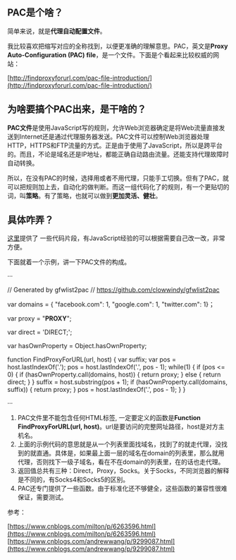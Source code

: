 



## PAC是个啥？

简单来说，就是**代理自动配置文件**。

我比较喜欢把缩写对应的全称找到，以便更准确的理解意思。PAC，英文是**Proxy Auto-Configuration (PAC) file**，是一个文件。下面是个看起来比较权威的网站：

[http://findproxyforurl.com/pac-file-introduction/](http://findproxyforurl.com/pac-file-introduction/)



## 为啥要搞个PAC出来，是干啥的？

**PAC文件**是使用JavaScript写的规则，允许Web浏览器确定是将Web流量直接发送到Internet还是通过代理服务器发送。PAC文件可以控制Web浏览器处理HTTP，HTTPS和FTP流量的方式。正是由于使用了JavaScript，所以是跨平台的。而且，不论是域名还是IP地址，都能正确自动路由流量。还能支持代理故障时自动转换。

所以，在没有PAC的时候，选择用或者不用代理，只能手工切换。但有了PAC，就可以把规则加上去，自动化的做判断。而这一组代码化了的规则，有一个更贴切的词，叫**策略**。有了策略，也就可以做到**更加灵活、健壮**。



## 具体咋弄？

[这里](http://findproxyforurl.com/pac-code-snippets-examples/)提供了 一些代码片段，有JavaScript经验的可以根据需要自己改一改，非常方便。



下面就着一个示例，讲一下PAC文件的构成。



···

// Generated by gfwlist2pac
// https://github.com/clowwindy/gfwlist2pac

var domains = {
  "facebook.com": 1, 
  "google.com": 1, 
  "twitter.com": 1}；

var proxy = "__PROXY__";

var direct = 'DIRECT;';

var hasOwnProperty = Object.hasOwnProperty;

function FindProxyForURL(url, host) {
    var suffix;
    var pos = host.lastIndexOf('.');
    pos = host.lastIndexOf('.', pos - 1);
    while(1) {
        if (pos <= 0) {
            if (hasOwnProperty.call(domains, host)) {
                return proxy;
            } else {
                return direct;
            }
        }
        suffix = host.substring(pos + 1);
        if (hasOwnProperty.call(domains, suffix)) {
            return proxy;
        }
        pos = host.lastIndexOf('.', pos - 1);
    }
}

···

1. PAC文件里不能包含任何HTML标签, 一定要定义的函数是**Function FindProxyForURL(url, host)**。url是要访问的完整网址路径，host是对方主机名。
2. 上面的示例代码的意思就是从一个列表里面找域名，找到了的就走代理，没找到的就直通。具体是，如果最上面一层的域名在domain的列表里，那么就用代理，否则找下一级子域名，看在不在domain的列表里，在的话也走代理。
3. 返回值总共有三种：Direct，Proxy，Socks。关于Socks，不同浏览器的解释是不同的，有Socks4和Socks5的区别。
4. PAC还专门提供了一些函数。由于标准化还不够健全，这些函数的兼容性很难保证，需要测试。



参考：

[https://www.cnblogs.com/milton/p/6263596.html](https://www.cnblogs.com/milton/p/6263596.html)
[https://www.cnblogs.com/andrewwang/p/9299087.html](https://www.cnblogs.com/andrewwang/p/9299087.html)